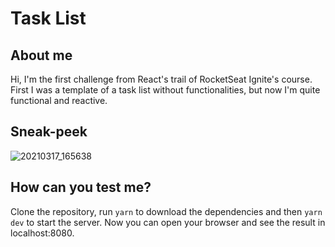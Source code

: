 
# Task List

## About me
Hi, I'm the first challenge from React's trail of RocketSeat Ignite's course. First I was a template of a task list without functionalities, but now I'm quite functional and reactive.

## Sneak-peek
![20210317_165638](https://user-images.githubusercontent.com/50798315/111530790-7e362100-8742-11eb-9d25-fdba66fcae2a.gif)

## How can you test me?
Clone the repository, run `yarn` to download the dependencies and then `yarn dev` to start the server. Now you can open your browser and see the result in localhost:8080.
